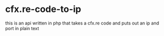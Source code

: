 # cfx.re-code-to-ip
this is an api written in php that takes a cfx.re code and puts out an ip and port in plain text

